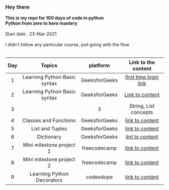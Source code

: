 ### Hey there
**This is my repo for 100 days of code in python  
Python from zero to hero mastery**  
<br/>
Start date : 23-Mar-2021  
<br/>
I didn't follow any particular course, just going with the flow  
<br/>  

| Day    | Topics          | platform | Link to the content |
| :----: | :-------------: | :-----------: | :-----------------: |
| 1 | Learning Python Basic syntax | GeeksforGeeks | [first time login link](https://practice.geeksforgeeks.org/batch/fork-python) |
| 2 | Learning Python Basic syntax | GeeksforGeeks | [Link to content](https://practice.geeksforgeeks.org/tracks/python-module-2/?batchId=119) |
| 3 | | 3 | String, List concepts | GeeksforGeeks | [Link to content](https://practice.geeksforgeeks.org/tracks/python-module-3/?batchId=119) |
| 4 | Classes and Functions | GeeksforGeeks | [link to content](https://practice.geeksforgeeks.org/tracks/python-module-4/?batchId=119) |
| 5 | List and Tuples | GeeksforGeeks | [link to content](https://practice.geeksforgeeks.org/tracks/python-module-5/?batchId=119) |
| 6 | Dictionary | GeeksforGeeks | [lint to content](https://practice.geeksforgeeks.org/tracks/python-module-6/?batchId=119) |
| 7 | Mini milestone project 1 | freecodecamp | [link to content ](https://www.youtube.com/watch?v=SqvVm3QiQVk&t=1712s) |
| 8 | Mini milestone project 2 | freecodecamp | [link to content ](https://www.youtube.com/watch?v=SqvVm3QiQVk&t=1712s) |
| 9 | Learning Python Decorators | codesdope | [link to content ](https://www.codesdope.com/course/python-decorators/) |

